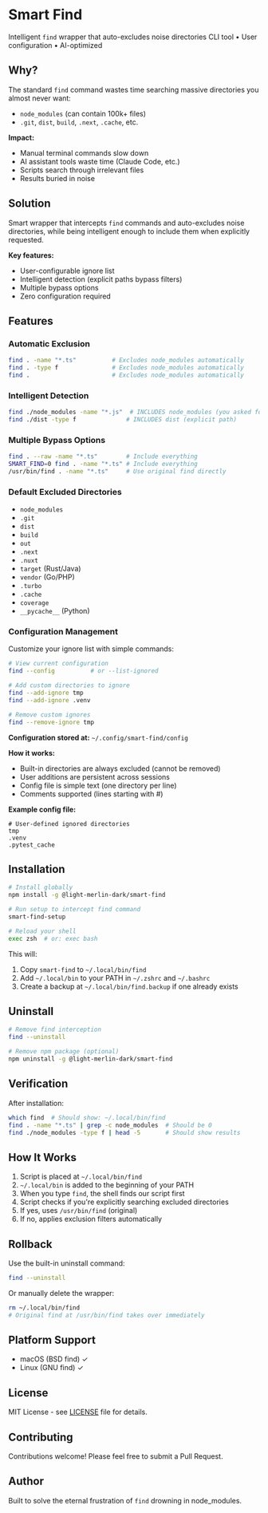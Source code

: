 # Smart Find

Intelligent `find` wrapper that auto-excludes noise directories
CLI tool • User configuration • AI-optimized

## Why?

The standard `find` command wastes time searching massive directories you almost never want:
- `node_modules` (can contain 100k+ files)
- `.git`, `dist`, `build`, `.next`, `.cache`, etc.

**Impact:**
- Manual terminal commands slow down
- AI assistant tools waste time (Claude Code, etc.)
- Scripts search through irrelevant files
- Results buried in noise

## Solution

Smart wrapper that intercepts `find` commands and auto-excludes noise directories, while being intelligent enough to include them when explicitly requested.

**Key features:**
- User-configurable ignore list
- Intelligent detection (explicit paths bypass filters)
- Multiple bypass options
- Zero configuration required

## Features

### Automatic Exclusion
```bash
find . -name "*.ts"          # Excludes node_modules automatically
find . -type f               # Excludes node_modules automatically
find .                       # Excludes node_modules automatically
```

### Intelligent Detection
```bash
find ./node_modules -name "*.js"  # INCLUDES node_modules (you asked for it!)
find ./dist -type f              # INCLUDES dist (explicit path)
```

### Multiple Bypass Options
```bash
find . --raw -name "*.ts"        # Include everything
SMART_FIND=0 find . -name "*.ts" # Include everything
/usr/bin/find . -name "*.ts"     # Use original find directly
```

### Default Excluded Directories
- `node_modules`
- `.git`
- `dist`
- `build`
- `out`
- `.next`
- `.nuxt`
- `target` (Rust/Java)
- `vendor` (Go/PHP)
- `.turbo`
- `.cache`
- `coverage`
- `__pycache__` (Python)

### Configuration Management

Customize your ignore list with simple commands:

```bash
# View current configuration
find --config          # or --list-ignored

# Add custom directories to ignore
find --add-ignore tmp
find --add-ignore .venv

# Remove custom ignores
find --remove-ignore tmp
```

**Configuration stored at:** `~/.config/smart-find/config`

**How it works:**
- Built-in directories are always excluded (cannot be removed)
- User additions are persistent across sessions
- Config file is simple text (one directory per line)
- Comments supported (lines starting with #)

**Example config file:**
```
# User-defined ignored directories
tmp
.venv
.pytest_cache
```

## Installation

```bash
# Install globally
npm install -g @light-merlin-dark/smart-find

# Run setup to intercept find command
smart-find-setup

# Reload your shell
exec zsh  # or: exec bash
```

This will:
1. Copy `smart-find` to `~/.local/bin/find`
2. Add `~/.local/bin` to your PATH in `~/.zshrc` and `~/.bashrc`
3. Create a backup at `~/.local/bin/find.backup` if one already exists

## Uninstall

```bash
# Remove find interception
find --uninstall

# Remove npm package (optional)
npm uninstall -g @light-merlin-dark/smart-find
```

## Verification

After installation:
```bash
which find  # Should show: ~/.local/bin/find
find . -name "*.ts" | grep -c node_modules  # Should be 0
find ./node_modules -type f | head -5       # Should show results
```

## How It Works

1. Script is placed at `~/.local/bin/find`
2. `~/.local/bin` is added to the beginning of your PATH
3. When you type `find`, the shell finds our script first
4. Script checks if you're explicitly searching excluded directories
5. If yes, uses `/usr/bin/find` (original)
6. If no, applies exclusion filters automatically

## Rollback

Use the built-in uninstall command:
```bash
find --uninstall
```

Or manually delete the wrapper:
```bash
rm ~/.local/bin/find
# Original find at /usr/bin/find takes over immediately
```

## Platform Support

- macOS (BSD find) ✓
- Linux (GNU find) ✓

## License

MIT License - see [LICENSE](LICENSE) file for details.

## Contributing

Contributions welcome! Please feel free to submit a Pull Request.

## Author

Built to solve the eternal frustration of `find` drowning in node_modules.
